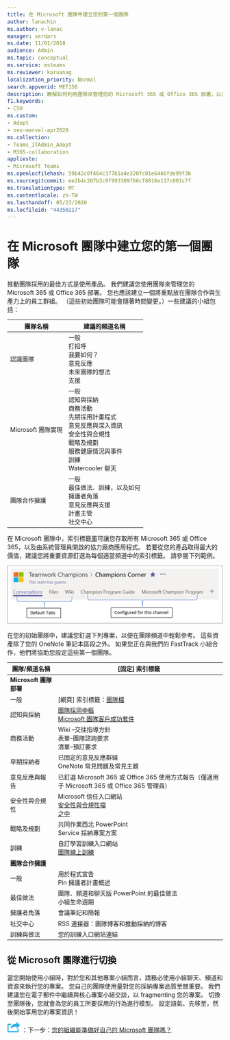 ```yaml
---
title: 在 Microsoft 團隊中建立您的第一個團隊
author: lanachin
ms.author: v-lanac
manager: serdars
ms.date: 11/01/2018
audience: Admin
ms.topic: conceptual
ms.service: msteams
ms.reviewer: karuanag
localization_priority: Normal
search.appverid: MET150
description: 瞭解如何利用團隊來管理您的 Microsoft 365 或 Office 365 部署，以及如何將金鑰資源釘選到適當頻道中的索引標籤，以促進團隊採用。
f1.keywords:
- CSH
ms.custom:
- Adopt
- seo-marvel-apr2020
ms.collection:
- Teams_ITAdmin_Adopt
- M365-collaboration
appliesto:
- Microsoft Teams
ms.openlocfilehash: 59b42c0f464c377b1a4e320fc01e6466fde99f3b
ms.sourcegitcommit: ee2b4c207b3c9f993309f66cf8016e137c001c7f
ms.translationtype: MT
ms.contentlocale: zh-TW
ms.lasthandoff: 05/23/2020
ms.locfileid: "44350217"
---
```

# <a name="create-your-first-teams-in-microsoft-teams"></a>在 Microsoft 團隊中建立您的第一個團隊

推動團隊採用的最佳方式是使用產品。 我們建議您使用團隊來管理您的 Microsoft 365 或 Office 365 部署。 您也應該建立一個將重點放在團隊合作與生產力上的員工群組。 （這些初始團隊可能會隨著時間變更。）一些建議的小組包括：

| 團隊名稱 | 建議的頻道名稱 |
| --------- | ---------------------- |
| 認識團隊 | 一般</br> 打招呼</br> 我要如何？</br>意見反應 </br> 未來團隊的想法 </br> 支援 |
| Microsoft 團隊實現 | 一般 <br/> 認知與採納 <br/> 商務活動 <br/> 先期採用計畫程式 <br/> 意見反應與深入資訊 <br/> 安全性與合規性 <br/> 戰略及規劃 <br/> 服務健康情況與事件 <br/> 訓練 <br/> Watercooler 聊天 |
| 團隊合作擁護 | 一般 <br/> 最佳做法、訓練，以及如何 <br/> 擁護者角落 <br/> 意見反應與支援 <br/> 計畫主管 <br/> 社交中心 |

在 Microsoft 團隊中，索引標籤[庫](https://docs.microsoft.com/microsoftteams/platform/concepts/tabs/tabs-overview)可讓您存取所有 Microsoft 365 或 Office 365，以及由系統管理員開啟的協力廠商應用程式。 若要從您的產品取得最大的價值，建議您將重要資源釘選為每個適當頻道中的索引標籤。 請參閱下列範例。

![顯示預設和自訂索引標籤的螢幕擷取畫面](media/teams-adoption-tab-example.png)

在您的初始團隊中，建議您釘選下列專案，以便在團隊頻道中輕鬆參考。 這些資產除了您的 OneNote 筆記本區段之外。 如果您正在與我們的 FastTrack 小組合作，他們將協助您設定這些第一個團隊。 

|團隊/頻道名稱 | [固定] 索引標籤 |
|----------------- | ---------- |
| **Microsoft 團隊部署** ||
| 一般 | [網頁] 索引標籤：[團隊檔](https://aka.ms/SuccessWithTeams) |
| 認知與採納 | [團隊採用中樞](https://aka.ms/DriveTeamsAdoption)<br/>[Microsoft 團隊客戶成功套件](https://aka.ms/TeamsCustomerSuccess)|
| 商務活動 | Wiki –交往指導方針<br/>表單–團隊諮詢要求<br/>清單–預訂要求 |
|早期採納者 | 已固定的意見反應群組 <br/> OneNote 常見問題及常見主題 |
| 意見反應與報告 | 已釘選 Microsoft 365 或 Office 365 使用方式報告（僅適用于 Microsoft 365 或 Office 365 管理員） |
| 安全性與合規性 | Microsoft 信任入口網站 <br/> [安全性與合規性檔](https://docs.microsoft.com/office365/securitycompliance/index)<br/> [之中](https://docs.microsoft.com/office365/securitycompliance/security-roadmap) |
| 戰略及規劃 | 共同作業西北 PowerPoint <br/> Service 採納專案方案 |
| 訓練 | 自訂學習訓練入口網站 <br/> [團隊線上訓練](https://aka.ms/TeamsTraining) |
| **團隊合作擁護**|  |
| 一般 | 用於程式宣告 <br/> Pin 擁護者計畫概述 |
| 最佳做法 | 團隊、頻道和聊天版 PowerPoint 的最佳做法 <br/> 小組生命週期 |
| 擁護者角落 | 會議筆記和簡報 |
| 社交中心 | RSS 連接器：團隊博客和推動採納的博客 |
| 訓練與做法 | 您的訓練入口網站連結 |

## <a name="making-the-switch-to-microsoft-teams"></a>從 Microsoft 團隊進行切換

當您開始使用小組時，對於您和其他專案小組而言，請務必使用小組聊天、頻道和資源來執行您的專案。 您自己的團隊使用量對您的採納專案品質至關重要。 我們建議您在電子郵件中繼續與核心專案小組交談，以 fragmenting 您的專案。 切換至團隊後，您就會為您的員工所要採用的行為進行模型。 設定語氣、先移至，然後開始享用您的專案資訊！  

![描述下一個步驟的圖示 ](media/teams-adoption-next-icon.png) ：下一步：[您的組織能準備好自己的 Microsoft 團隊嗎？](teams-adoption-assess-readiness.md)
